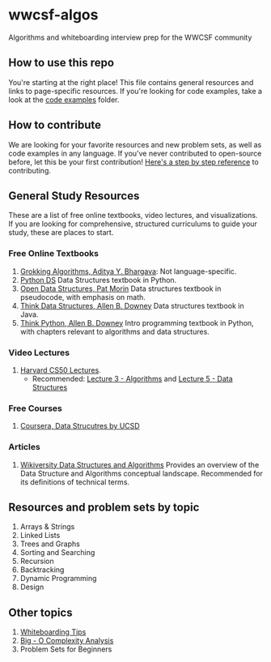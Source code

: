 # wwcsf-algos
Algorithms and whiteboarding interview prep for the WWCSF community

## How to use this repo
You're starting at the right place! This file contains general resources and links to page-specific resources.
If you're looking for code examples, take a look at the [code examples]() folder.

## How to contribute
We are looking for your favorite resources and new problem sets, as well as code examples in any language. If you've never contributed to open-source before, let this be your first contribution! [Here's a step by step reference](https://akrabat.com/the-beginners-guide-to-contributing-to-a-github-project/) to contributing. 

## General Study Resources
These are a list of free online textbooks, video lectures, and visualizations. If you are looking for comprehensive, structured curriculums to guide your study, these are places to start.

### Free Online Textbooks
1. [Grokking Algorithms, Aditya Y. Bhargava](https://livebook.manning.com/book/grokking-algorithms/about-this-book/): Not language-specific.
2. [Python DS](https://runestone.academy/runestone/books/published/pythonds/index.html) Data Structures textbook in Python. 
3. [Open Data Structures, Pat Morin](https://opendatastructures.org/ods-python/) Data structures textbook in pseudocode, with emphasis on math.
4. [Think Data Structures, Allen B. Downey](http://greenteapress.com/thinkdast/thinkdast.pdf) Data structures textbook in Java.
5. [Think Python, Allen B. Downey](http://greenteapress.com/thinkpython2/html/index.html) Intro programming textbook in Python, with chapters relevant to algorithms and data structures. 


### Video Lectures  
1. [Harvard CS50 Lectures](https://www.youtube.com/playlist?list=PLhQjrBD2T381L3iZyDTxRwOBuUt6m1FnW).
    * Recommended: [Lecture 3 - Algorithms](https://www.youtube.com/watch?v=fykrlqbV9wM&list=PLhQjrBD2T381L3iZyDTxRwOBuUt6m1FnW&t=0s) and [Lecture 5 - Data Structures](https://www.youtube.com/watch?v=4IrUAqYKjIA&list=PLhQjrBD2T381L3iZyDTxRwOBuUt6m1FnW&t=0s)
    
 ### Free Courses
 1. [Coursera, Data Strucutres by UCSD](https://www.coursera.org/learn/data-structures/home/welcome) 
 
 ### Articles
 1. [Wikiversity Data Structures and Algorithms](https://en.wikiversity.org/wiki/Data_Structures_and_Algorithms) Provides an overview of the Data Structure and Algorithms conceptual landscape. Recommended for its definitions of technical terms. 



## Resources and problem sets by topic
1. Arrays & Strings
2. Linked Lists
3. Trees and Graphs
4. Sorting and Searching
5. Recursion
6. Backtracking
7. Dynamic Programming
8. Design

## Other topics
1. [Whiteboarding Tips](https://github.com/elaguerta/wwcsf-algos/blob/master/topics/whiteboarding.md)
2. [Big - O Complexity Analysis](https://github.com/elaguerta/wwcsf-algos/blob/master/topics/bigO.md)
3. Problem Sets for Beginners
